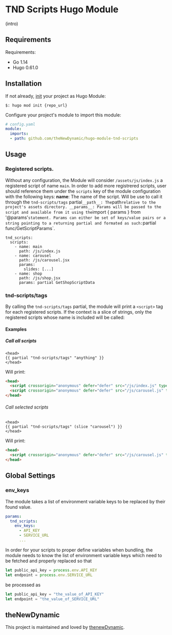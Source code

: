 
# TND Scripts Hugo Module

(intro)

## Requirements

Requirements:
- Go 1.14
- Hugo 0.61.0


## Installation

If not already, [init](https://gohugo.io/hugo-modules/use-modules/#initialize-a-new-module) your project as Hugo Module:

```
$: hugo mod init {repo_url}
```

Configure your project's module to import this module:

```yaml
# config.yaml
module:
  imports:
  - path: github.com/theNewDynamic/hugo-module-tnd-scripts
```

## Usage

### Registered scripts.
Without any configuration, the Module will consider `/assets/js/index.js` a registered script of name `main`.
In order to add more registrered scripts, user should reference them under the `scripts` key of the module configuration with the following keys:
__name__: The name of the script. Will be use to call it through the `tnd-scripts/tags` partial`
__path__: The `path` relative to the project's assets directory.
__params__: Params will be passed to the script and available from it using the `import { params } from '@params'` statement.
Params can either be set of keys/value pairs or a string pointing to a returning partial and formated as such: `partial func/GetScriptParams`.

```
tnd_scripts:
  scripts:
    - name: main
      path: /js/index.js
    - name: carousel
      path: /js/carousel.jsx
      params:
        slides: [...]
    - name: shop
      path: /js/shop.jsx
      params: partial GetShopScriptData
```

### tnd-scripts/tags

By calling the `tnd-scripts/tags` partial, the module will print a `<script>` tag for each registered scripts.
If the context is a slice of strings, only the registered scripts whose name is included will be called:

#### Examples

##### Call all scripts
```
<head>
{{ partial "tnd-scripts/tags" "anything" }}
</head>
```
Will print:

```html
<head>
  <script crossorigin="anonymous" defer="defer" src="/js/index.js" type="text/javascript"></script>
  <script crossorigin="anonymous" defer="defer" src="/js/carousel.js" type="text/javascript"></script>
</head>
```

###### Call selected scripts

```
<head>
{{ partial "tnd-scripts/tags" (slice "carousel") }}
</head>
```
Will print:

```html
<head>
  <script crossorigin="anonymous" defer="defer" src="/js/carousel.js" type="text/javascript"></script>
</head>
```

## Global Settings

### env_keys

The module takes a list of environment variable keys to be replaced by their found value.

```yaml
params:
  tnd_scripts:
    env_keys:
      - API_KEY
      - SERVICE_URL
      ...
```

In order for your scripts to proper define variables when bundling, the module needs to know the list of environment variable keys which need to be fetched and properly replaced so that

```js
let public_api_key = process.env.API_KEY
let endpoint = process.env.SERVICE_URL
```

be processed as

```js
let public_api_key = "the_value_of_API_KEY"
let endpoint = "the_value_of_SERVICE_URL"
```

## theNewDynamic

This project is maintained and loved by [thenewDynamic](https://www.thenewdynamic.com).
